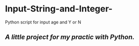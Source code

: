 # Input-String-and-Integer-
Python script for input age and Y or N
<h2 style="font-style: italic"> A little project for my practic with Python. </h2>
